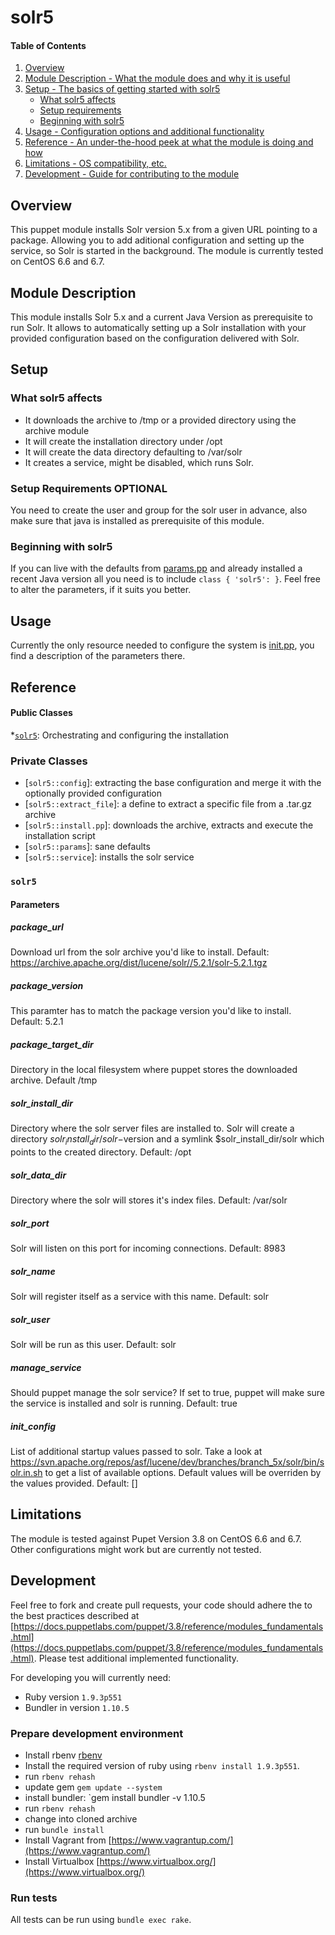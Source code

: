 # solr5

#### Table of Contents

1. [Overview](#overview)
2. [Module Description - What the module does and why it is useful](#module-description)
3. [Setup - The basics of getting started with solr5](#setup)
    * [What solr5 affects](#what-solr5-affects)
    * [Setup requirements](#setup-requirements)
    * [Beginning with solr5](#beginning-with-solr5)
4. [Usage - Configuration options and additional functionality](#usage)
5. [Reference - An under-the-hood peek at what the module is doing and how](#reference)
5. [Limitations - OS compatibility, etc.](#limitations)
6. [Development - Guide for contributing to the module](#development)

## Overview

This puppet module installs Solr version 5.x from a given URL pointing to a package.
Allowing you to add aditional configuration and setting up the service, so Solr is started in the background.
The module is currently tested on CentOS 6.6 and 6.7.

## Module Description

This module installs Solr 5.x and a current Java Version as prerequisite to run Solr.
It allows to automatically setting up a Solr installation with your provided configuration based on the configuration delivered with Solr.


## Setup

### What solr5 affects

* It downloads the archive to /tmp or a provided directory using the archive module
* It will create the installation directory under /opt
* It will create the data directory defaulting to /var/solr
* It creates a service, might be disabled, which runs Solr.

### Setup Requirements **OPTIONAL**

You need to create the user and group for the solr user in advance, also make sure that java is installed as prerequisite of this module.

### Beginning with solr5

If you can live with the defaults from [params.pp](manifests/params.pp) and already installed a recent Java version all you need is to include `class { 'solr5': }`. Feel free to alter the parameters, if it suits you better.

## Usage

Currently the only resource needed to configure the system is [init.pp](manifests/init.pp), you find a description of the parameters there.

## Reference

#### Public Classes
*[`solr5`](#solr5): Orchestrating and configuring the installation

### Private Classes
* [`solr5::config`]: extracting the base configuration and merge it with the optionally provided configuration
* [`solr5::extract_file`]: a define to extract a specific file from a .tar.gz archive
* [`solr5::install.pp`]: downloads the archive, extracts and execute the installation script      
* [`solr5::params`]: sane defaults
* [`solr5::service`]: installs the solr service

### `solr5`
#### Parameters
##### package_url
  Download url from the solr archive you'd like to install. Default: https://archive.apache.org/dist/lucene/solr//5.2.1/solr-5.2.1.tgz

##### package_version
This paramter has to match the package version you'd like to install. Default: 5.2.1

##### package_target_dir
Directory in the local filesystem where puppet stores the downloaded archive. Default /tmp

##### solr_install_dir
Directory where the solr server files are installed to. Solr will create a directory $solr_install_dir/solr-$version and a symlink $solr_install_dir/solr which points to the created directory. Default: /opt

##### solr_data_dir
Directory where the solr will stores it's index files. Default: /var/solr

##### solr_port
Solr will listen on this port for incoming connections. Default: 8983

##### solr_name
Solr will register itself as a service with this name. Default: solr

##### solr_user
Solr will be run as this user. Default: solr

##### manage_service
Should puppet manage the solr service? If set to true, puppet will make sure the service is installed and solr is running. Default: true

##### init_config
List of additional startup values passed to solr. Take a look at https://svn.apache.org/repos/asf/lucene/dev/branches/branch_5x/solr/bin/solr.in.sh to get a list of available options. Default values will be overriden by the values provided. Default: []

## Limitations

The module is tested against Pupet Version 3.8 on CentOS 6.6 and 6.7. Other configurations might work but are currently not tested.

## Development

Feel free to fork and create pull requests, your code should adhere the to the best practices described at [https://docs.puppetlabs.com/puppet/3.8/reference/modules_fundamentals.html](https://docs.puppetlabs.com/puppet/3.8/reference/modules_fundamentals.html).
Please test additional implemented functionality.

For developing you will currently need:
* Ruby version `1.9.3p551`
* Bundler in version `1.10.5`

### Prepare development environment
* Install rbenv [rbenv](https://github.com/sstephenson/rbenv)
* Install the required version of ruby using `rbenv install 1.9.3p551`.
* run `rbenv rehash`
* update gem `gem update --system`
* install bundler: `gem install bundler -v 1.10.5
* run `rbenv rehash`
* change into cloned archive
* run `bundle install`
* Install Vagrant from [https://www.vagrantup.com/](https://www.vagrantup.com/)
* Install Virtualbox [https://www.virtualbox.org/](https://www.virtualbox.org/)

### Run tests
All tests can be run using `bundle exec rake`.
